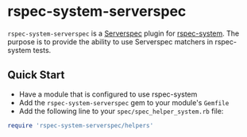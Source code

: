 # rspec-system-serverspec

`rspec-system-serverspec` is a [Serverspec](http://serverspec.org/) plugin for [rspec-system](https://rubygems.org/gems/rspec-system). The purpose is to provide the ability to use Serverspec matchers in rspec-system tests.

## Quick Start

* Have a module that is configured to use rspec-system
* Add the `rspec-system-serverspec` gem to your module's `Gemfile`
* Add the following line to your `spec/spec_helper_system.rb` file:

```ruby
require 'rspec-system-serverspec/helpers'
```
